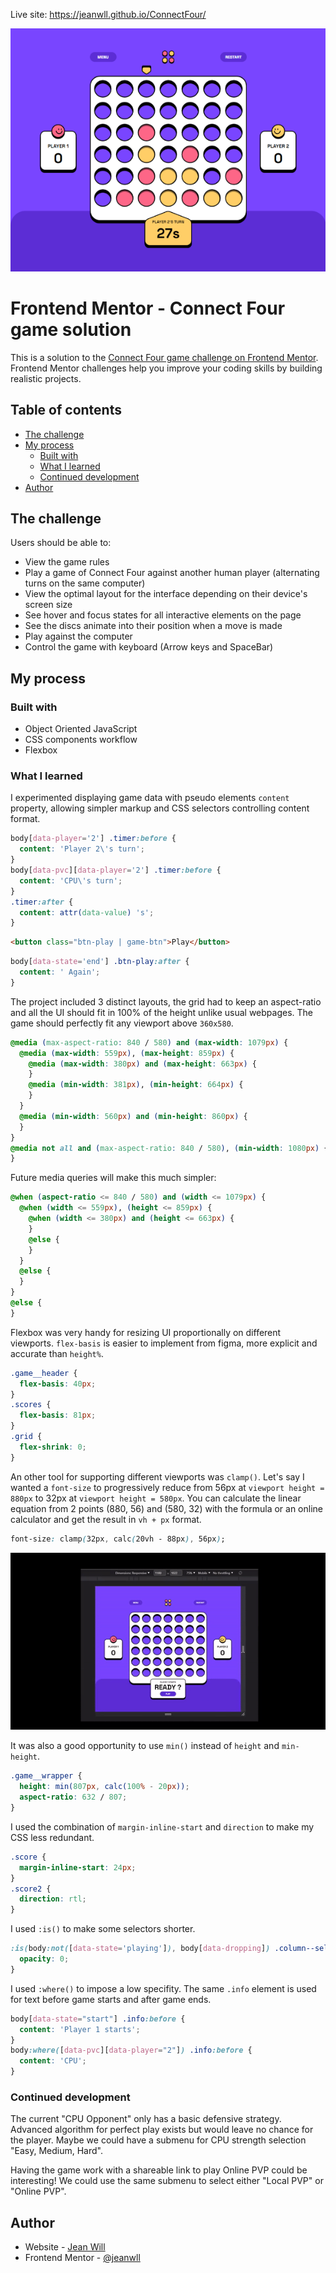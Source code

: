 Live site: https://jeanwll.github.io/ConnectFour/

![](./screenshot1.png)

# Frontend Mentor - Connect Four game solution

This is a solution to the [Connect Four game challenge on Frontend Mentor](https://www.frontendmentor.io/challenges/connect-four-game-6G8QVH923s). Frontend Mentor challenges help you improve your coding skills by building realistic projects. 

## Table of contents

- [The challenge](#the-challenge)
- [My process](#my-process)
  - [Built with](#built-with)
  - [What I learned](#what-i-learned)
  - [Continued development](#continued-development)
- [Author](#author)

## The challenge

Users should be able to:

- View the game rules
- Play a game of Connect Four against another human player (alternating turns on the same computer)
- View the optimal layout for the interface depending on their device's screen size
- See hover and focus states for all interactive elements on the page
- See the discs animate into their position when a move is made
- Play against the computer
- Control the game with keyboard (Arrow keys and SpaceBar)

## My process

### Built with

- Object Oriented JavaScript
- CSS components workflow
- Flexbox

### What I learned

I experimented displaying game data with pseudo elements `content` property, allowing simpler markup and CSS selectors controlling content format.
```css
body[data-player='2'] .timer:before {
  content: 'Player 2\'s turn';
}
body[data-pvc][data-player='2'] .timer:before {
  content: 'CPU\'s turn';
}
.timer:after {
  content: attr(data-value) 's';
}
```
```html
<button class="btn-play | game-btn">Play</button>
```
```css
body[data-state='end'] .btn-play:after {
  content: ' Again';
}
```

The project included 3 distinct layouts, the grid had to keep an aspect-ratio and all the UI should fit in 100% of the height unlike usual webpages.
The game should perfectly fit any viewport above `360x580`. 
```css
@media (max-aspect-ratio: 840 / 580) and (max-width: 1079px) {
  @media (max-width: 559px), (max-height: 859px) {
    @media (max-width: 380px) and (max-height: 663px) {
    }
    @media (min-width: 381px), (min-height: 664px) {
    }
  }
  @media (min-width: 560px) and (min-height: 860px) {
  }
}
@media not all and (max-aspect-ratio: 840 / 580), (min-width: 1080px) {
}
```
Future media queries will make this much simpler:
```css
@when (aspect-ratio <= 840 / 580) and (width <= 1079px) {
  @when (width <= 559px), (height <= 859px) {
    @when (width <= 380px) and (height <= 663px) {
    }
    @else {
    }
  }
  @else {
  }
}
@else {
}
```
Flexbox was very handy for resizing UI proportionally on different viewports.
`flex-basis` is easier to implement from figma, more explicit and accurate than `height%`.
```css
.game__header {
  flex-basis: 40px;
}
.scores {
  flex-basis: 81px;
}
.grid {
  flex-shrink: 0;
}
```
An other tool for supporting different viewports was `clamp()`.
Let's say I wanted a `font-size` to progressively reduce from 56px at `viewport height = 880px` to 32px at `viewport height = 580px`.
You can calculate the linear equation from 2 points (880, 56) and (580, 32) with the formula or an online calculator and get the result in `vh + px` format.
```css
font-size: clamp(32px, calc(20vh - 88px), 56px);
```

![](./fluid-layout.gif)

It was also a good opportunity to use `min()` instead of `height` and `min-height`.
```css
.game__wrapper {
  height: min(807px, calc(100% - 20px));
  aspect-ratio: 632 / 807;
}
```

I used the combination of `margin-inline-start` and `direction` to make my CSS less redundant.
```css
.score {
  margin-inline-start: 24px;
}
.score2 {
  direction: rtl;
}
```

I used `:is()` to make some selectors shorter.
```css
:is(body:not([data-state='playing']), body[data-dropping]) .column--selected:before  {
  opacity: 0;
}
```

I used `:where()` to impose a low specifity.
The same `.info` element is used for text before game starts and after game ends.
```css
body[data-state="start"] .info:before {
  content: 'Player 1 starts';
}
body:where([data-pvc][data-player="2"]) .info:before {
  content: 'CPU';
}
```

### Continued development

The current "CPU Opponent" only has a basic defensive strategy. Advanced algorithm for perfect play exists but would leave no chance for the player. Maybe we could have a submenu for CPU strength selection "Easy, Medium, Hard".

Having the game work with a shareable link to play Online PVP could be interesting!
We could use the same submenu to select either "Local PVP" or "Online PVP".

## Author

- Website - [Jean Will](https://jeanwill.me)
- Frontend Mentor - [@jeanwll](https://www.frontendmentor.io/profile/jeanwll)

